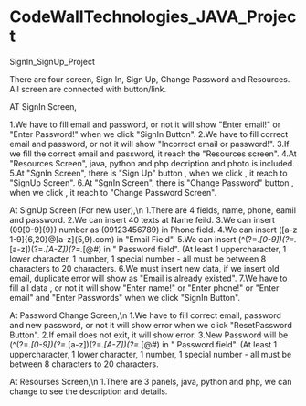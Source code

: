 # CodeWallTechnologies_JAVA_Project
SignIn_SignUp_Project

There are four screen, Sign In, Sign Up, Change Password and Resources.
All screen are connected with button/link.

AT SignIn Screen,

1.We have to fill email and password, or not it will show "Enter email!" or "Enter Password!" when we click "SignIn Button".
2.We have to fill correct email and password, or not it will show "Incorrect email or password!".
3.If we fill the correct email and password, it reach the "Resources screen".
4.At "Resources Screen", java, python and php decription and photo is included.
5.At "SgnIn Screen", there is "Sign Up" button , when we click , it reach to "SignUp Screen". 
6.At "SgnIn Screen", there is "Change Password" button , when we click , it reach to "Change Password Screen". 

At SignUp Screen (For new user),\n
1.There are 4 fields, name, phone, eamil and password.
2.We can insert 40 texts at Name feild.
3.We can insert (09[0-9]{9}) number as (09123456789) in Phone field.
4.We can insert ([a-z 1-9]{6,20}@[a-z]{5,9}.com) in "Email Field".
5.We can insert (^(?=.*[0-9])(?=.*[a-z])(?=.*[A-Z])(?=.*[@#$%^&-+=()]).{8,20}$) in " Password field".
(At least 1 uppercharacter, 1 lower character, 1 number, 1 special number - all must be between 8 characters to 20 characters.
6.We must insert new data, if we insert old email, duplicate error will show as "Email is already existed".
7.We have to fill all data , or not it will show "Enter name!" or "Enter phone!" or "Enter email" and "Enter Passwords" 
when we click "SignIn Button".

At Password Change Screen,\n
1.We have to fill correct email, password and new password, or not it will show error when we click "ResetPassword Button".
2.If email does not exit, it will show error.
3.New Password will be (^(?=.*[0-9])(?=.*[a-z])(?=.*[A-Z])(?=.*[@#$%^&-+=()]).{8,20}$) in " Password field".
(At least 1 uppercharacter, 1 lower character, 1 number, 1 special number - all must be between 8 characters to 20 characters.

At Resourses Screen,\n
1.There are 3 panels, java, python and php, we can change to see the description and details.




